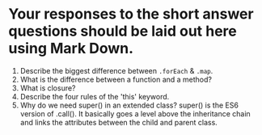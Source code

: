 # Your responses to the short answer questions should be laid out here using Mark Down.
1. Describe the biggest difference between `.forEach` & `.map`.
2. What is the difference between a function and a method?
3. What is closure?
4. Describe the four rules of the 'this' keyword.
5. Why do we need super() in an extended class?
   super() is the ES6 version of .call(). It basically goes a level above the
   inheritance chain and links the attributes between the child and parent class.
